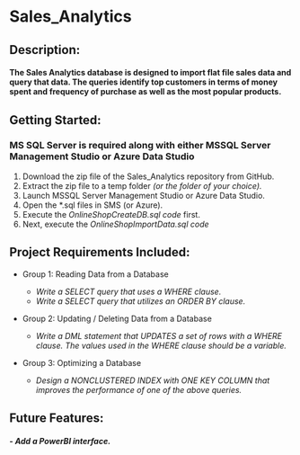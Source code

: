 # Sales_Analytics

## **Description:**

#### The Sales Analytics database is designed to import flat file sales data and query that data. The queries identify top customers in terms of money spent and frequency of purchase as well as the most popular products. 

## **Getting Started:**

### MS SQL Server is required along with either MSSQL Server Management Studio or Azure Data Studio
1. Download the zip file of the Sales_Analytics repository from GitHub.
2. Extract the zip file to a temp folder *(or the folder of your choice).*
3. Launch MSSQL Server Management Studio or Azure Data Studio.
4. Open the *.sql files in SMS (or Azure). 
5. Execute the *OnlineShopCreateDB.sql code* first.
6. Next, execute the *OnlineShopImportData.sql code*

## **Project Requirements Included:**

* Group 1: Reading Data from a Database
	- *Write a SELECT query that uses a WHERE clause.*
	- *Write a SELECT query that utilizes an ORDER BY clause.* 

* Group 2: Updating / Deleting Data from a Database
	- *Write a DML statement that UPDATES a set of rows with a WHERE clause. The
values used in the WHERE clause should be a variable.*

* Group 3: Optimizing a Database
	- *Design a NONCLUSTERED INDEX with ONE KEY COLUMN that improves the
performance of one of the above queries.*

 
## **Future Features:**
#### - *Add a PowerBI interface.*

